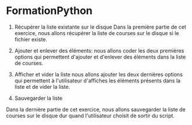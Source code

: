 # FormationPython

1. Récupérer la liste existante sur le disque
Dans la première partie de cet exercice, nous allons récupérer la liste de courses sur le disque si le fichier existe.

2. Ajouter et enlever des éléments:
 nous allons coder les deux premières options qui permettent d'ajouter et d'enlever des éléments dans la liste de courses.

3. Afficher et vider la liste
 nous allons ajouter les deux dernières options qui permettent à l'utilisateur d'affiches les éléments présents dans la liste et de vider la liste.


4. Sauvegarder la liste

Dans la dernière partie de cet exercice, nous allons sauvegarder la liste de courses sur le disque dur quand l'utilisateur choisit de sortir du script.